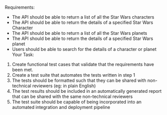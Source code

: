 Requirements:
-	The API should be able to return a list of all the Star Wars characters
-	The API should be able to return the details of a specified Star Wars Character
-	The API should be able to return a list of all the Star Wars planets
-	The API should be able to return the details of a specified Star Wars planet
-	Users should be able to search for the details of a character or planet 
Your Task:
1.	Create functional test cases that validate that the requirements have been met.
2.	Create a test suite that automates the tests written in step 1
3.	The tests should be formatted such that they can be shared with non-technical reviewers (eg: in plain English) 
4.	The test results should be included in an automatically generated report that can be shared with the same non-technical reviewers
5.	The test suite should be capable of being incorporated into an automated integration and deployment pipeline 
